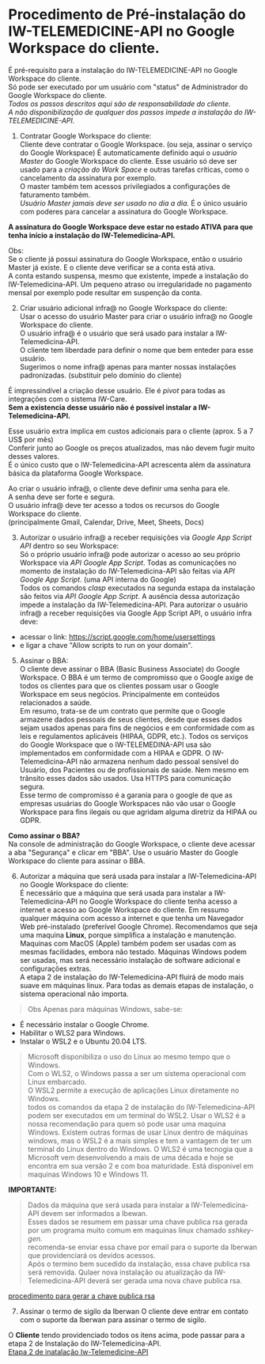 # Procedimento de Pré-instalação do IW-TELEMEDICINE-API no Google Workspace do cliente.  

É pré-requisito para a instalação do IW-TELEMEDICINE-API no Google Workspace do cliente.  
Só pode ser executado por um usuário com "status" de Administrador do Google Workspace do cliente.  
*Todos os passos descritos aqui são de responsabilidade do cliente.*  
*A não disponibilização de qualquer dos passos impede a instalação do IW-TELEMEDICINE-API.*

1. Contratar Google Workspace do cliente:  
Cliente deve contratar o Google Workspace. (ou seja, assinar o serviço do Google Workspace)
É automaticamente definido aqui o *usuário Master* do Google Workspace do cliente.
Esse usuário só deve ser usado para a *criação do Work Space* e outras tarefas críticas, como o cancelamento da assinatura por exemplo.  
O master também tem acessos privilegiados a configurações de faturamento também.  
*Usuário Master jamais deve ser usado no dia a dia.*
É o único usuário com poderes para cancelar a assinatura do Google Workspace.  

**A assinatura do Google Workspace deve estar no estado ATIVA para que tenha início a instalação do IW-Telemedicina-API.** 

Obs:  
Se o cliente já possui assinatura do Google  Workspace, então o usuário Master já existe. 
E o cliente deve verificar se a conta está ativa.  
A conta estando suspensa, mesmo que existente, impede a instalação do IW-Telemedicina-API.
Um pequeno atraso ou irregularidade no pagamento mensal por exemplo pode resultar em suspenção da conta.

2. Criar usuário adicional infra@<customer-domain> no Google Workspace do cliente:  
Usar o acesso do usuário Master para criar o usuário infra@<customer-domain> no Google Workspace do cliente.  
O usuário infra@<customer-domain> é o usuário que será usado para instalar a IW-Telemedicina-API.  
O cliente tem liberdade para definir o nome que bem enteder para esse usuário.  
Sugerimos o nome infra@<customer-domain> apenas para manter nossas instalações padronizadas. (substituir <customer-domain> pelo domínio do cliente)  

É impressindível a criação desse usuário. Ele é *pivot* para todas as integrações com o sistema IW-Care.  
**Sem a existencia desse usuário não é possível instalar a IW-Telemedicina-API.**  

Esse usuário extra implica em custos adicionais para o cliente (aprox. 5 a 7 US$ por mês)    
Conferir junto ao Google os preços atualizados, mas não devem fugir muito desses valores.  
É o único custo que o IW-Telemedicina-API acrescenta além da assinatura básica da plataforma Google Workspace.  

Ao criar o usuário infra@<customer-domain>, o cliente deve definir uma senha para ele.  
A senha deve ser forte e segura.  
O usuário infra@<customer-domain> deve ter acesso a todos os recursos do Google Workspace do cliente.  
(principalmente Gmail, Calendar, Drive, Meet, Sheets, Docs)

3. Autorizar o usuário infra@<customer-domain> a receber requisições via *Google App Script API* dentro so seu Workspace:  
Só o próprio usuário infra@<customer-domain> pode autorizar o acesso ao seu próprio Workspace via *API Google App Script*. 
Todas as comunicações no momento de instalação do IW-Telemedicina-API são feitas via *API Google App Script*. (uma API interna do Google)  
Todos os comandos *clasp* executados na segunda estapa da instalação são feitos via *API Google App Script*.
A ausência dessa autorização impede a instalação da IW-Telemedicina-API.
Para autorizar o usuário infra@<customer-domain> a receber requisições via Google App Script API, o usuário infra deve:  
* acessar o link: https://script.google.com/home/usersettings 
* e ligar a chave "Allow scripts to run on your domain".

5. Assinar o BBA:  
O cliente deve assinar o BBA (Basic Business Associate) do Google Workspace.
O BBA é um termo de compromisso que o Google axige de todos os clientes para que os clientes possam usar o Google Workspace em seus negócios. Principalmente em conteúdos relacionados a saúde.  
Em resumo, trata-se de um contrato que permite que o Google armazene dados pessoais de seus clientes, desde que esses dados sejam usados apenas para fins de negócios e em conformidade com as leis e regulamentos aplicáveis (HIPAA, GDPR, etc.).
Todos os serviços do Google Workspace que o IW-TELEMEDINA-API usa são implementados em conformidade com a HIPAA e GDPR.
O IW-Telemedicina-API não armazena nenhum dado pessoal sensível do Usuário, dos Pacientes ou de profissionais de saúde. Nem mesmo em trânsito esses dados são usados. Usa HTTPS para comunicação segura.  
Esse termo de compromisso é a garania para o google de que as empresas usuárias do Google Workspaces não vão usar o Google Workspace para fins ilegais ou que agridam alguma diretriz da HIPAA ou GDPR.  

**Como assinar o BBA?**  
Na console de administração do Google Workspace, o cliente deve acessar a aba "Segurança" e clicar em "BBA".
Use o usuário Master do Google Workspace do cliente para assinar o BBA.  


6. Autorizar a máquina que será usada para instalar a IW-Telemedicina-API no Google Workspace do cliente:  
É necessário que a máquina que será usada para instalar a IW-Telemedicina-API no Google Workspace do cliente tenha acesso a internet e acesso ao Google Workspace do cliente. Em ressumo qualquer máquina com acesso a internet e que tenha um Navegador Web pré-instalado (preferível Google Chrome). Recomendamos que seja uma maquina **Linux**, porque simplifica a instalação e manutenção. Maquinas com MacOS (Apple) também podem ser usadas com as mesmas facilidades, embora não testado. Máquinas Windows podem ser usadas, mas será necessário instalação de software adicional e configurações extras.  
A etapa 2 de instalação do IW-Telemedicina-API fluirá de modo mais suave em máquinas linux. Para todas as demais etapas de instalação, o sistema operacional não importa. 

>Obs Apenas para máquinas Windows, sabe-se:  
* É necessário instalar o Google Chrome.
* Habilitar o WLS2 para Windows.  
* Instalar o WSL2 e o Ubuntu 20.04 LTS.  

>Microsoft disponibiliza o uso do Linux ao mesmo tempo que o Windows.  
Com o WLS2, o Windows passa a ser um sistema operacional com Linux embarcado.  
O WSL2 permite a execução de aplicações Linux diretamente no Windows.  
todos os comandos da etapa 2 de instalação do IW-Telemedicina-API podem ser executados em um terminal do WSL2.
Usar o WLS2 é a nossa recomendação para quem só pode usar uma maquina Windows.
Existem outras formas de usar Linux dentro de máquinas windows, mas o WSL2 é a mais simples e tem a vantagem de ter um terminal do Linux dentro do Windows. O WLS2 é uma tecnogia que a Microsoft vem desenvolvendo a mais de uma década e hoje se encontra em sua versão 2 e com  boa maturidade. Está disponivel em maquinas Windows 10 e Windows 11.   



**IMPORTANTE:**  
> Dados da máquina que será usada para instalar a IW-Telemedicina-API devem ser informados a Ibewan.  
Esses dados se resumem em passar uma chave publica rsa gerada por um programa muito comum em maquinas linux chamado *sshkey-gen*.  
recomenda-se enviar essa chave por email para o suporte da Iberwan que providenciará os devidos acessos.  
Após o termino bem sucedido da instalação, essa chave publica rsa será removida. Qulaer nova instalação ou atualização da IW-Telemedicina-API deverá ser gerada uma nova chave publica rsa.  

[procedimento para gerar a chave publica rsa](https://www.digitalocean.com/community/tutorials/how-to-set-up-ssh-keys-on-ubuntu-20-04)


7. Assinar o termo de sigilo da Iberwan
O cliente deve entrar em contato com o suporte da Iberwan para assinar o termo de sigilo.



O **Cliente** tendo providenciado todos os itens acima, pode passar para a etapa 2 de Instalação do IW-Telemedicina-API.  
[Etapa 2 de inatalação Iw-Telemedicine-API](installing-iw-telemedicine-in-clients-clasp-cli-lang-pt.md)

